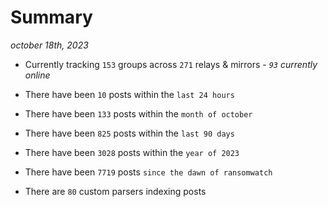 
# Summary
_october 18th, 2023_

- Currently tracking `153` groups across `271` relays & mirrors - _`93` currently online_

- There have been `10` posts within the `last 24 hours`

- There have been `133` posts within the `month of october`

- There have been `825` posts within the `last 90 days`

- There have been `3028` posts within the `year of 2023`

- There have been `7719` posts `since the dawn of ransomwatch`

- There are `80` custom parsers indexing posts
